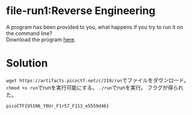 # file-run1:Reverse Engineering

A program has been provided to you, what happens if you try to run it on the command line?  
Download the program [here](run).

# Solution

`wget https://artifacts.picoctf.net/c/219/run`でファイルをダウンロード。
`chmod +x run`でrunを実行可能にする。
`./run`でrunを実行。
フラグが得られた。

`picoCTF{U51N6_Y0Ur_F1r57_F113_e5559d46}`

